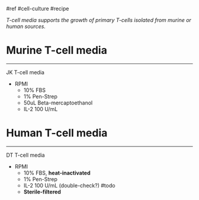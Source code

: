 #ref #cell-culture #recipe

_T-cell media supports the growth of primary T-cells isolated from murine or human sources._

# Murine T-cell media
---
JK T-cell media
- RPMI
	- 10% FBS
	- 1% Pen-Strep
	- 50uL Beta-mercaptoethanol
	- IL-2 100 U/mL

# Human T-cell media
---
DT T-cell media
- RPMI
	- 10% FBS, **heat-inactivated**
	- 1% Pen-Strep
	- IL-2 100 U/mL (double-check?) #todo
	- **Sterile-filtered**